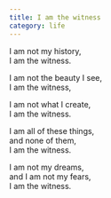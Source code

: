```yaml
---
title: I am the witness
category: life
---
```


I am not my history,  
I am the witness.  
  
I am not the beauty I see,  
I am the witness,  
  
I am not what I create,  
I am the witness.  
  
I am all of these things,  
and none of them,  
I am the witness.  
  
  
I am not my dreams,  
and I am not my fears,  
I am the witness.  
